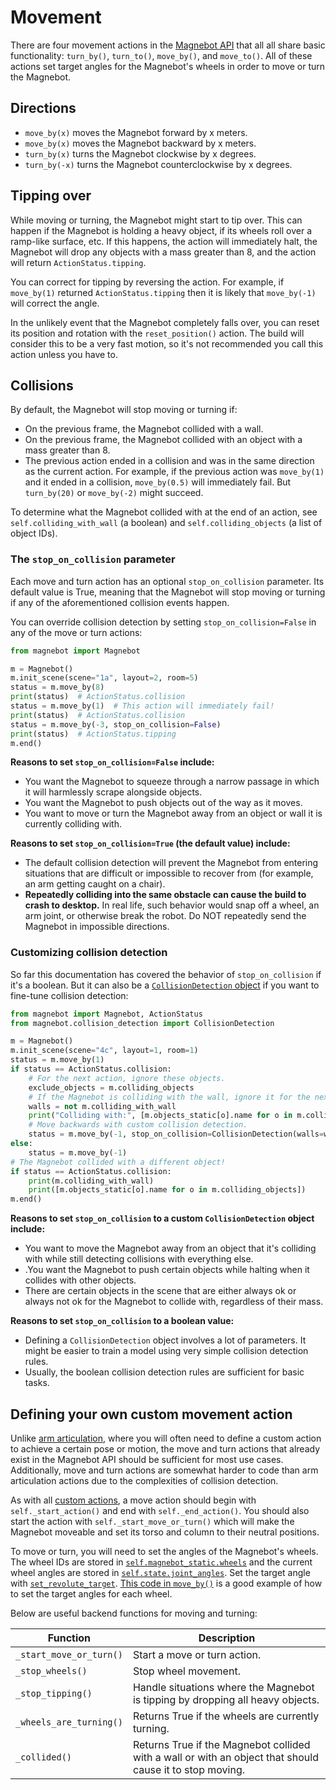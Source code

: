 # Movement

There are four movement actions in the [Magnebot API](../api/magnebot_controller,md) that all all share basic functionality: `turn_by()`, `turn_to()`, `move_by()`, and `move_to()`. All of these actions set target angles for the Magnebot's wheels in order to move or turn the Magnebot.

## Directions

- `move_by(x)` moves the Magnebot forward by x meters.
- `move_by(x)` moves the Magnebot backward by x meters.
- `turn_by(x)` turns the Magnebot clockwise by x degrees.
- `turn_by(-x)` turns the Magnebot counterclockwise by x degrees.

## Tipping over

While moving or turning, the Magnebot might start to tip over. This can happen if the Magnebot is holding a heavy object, if its wheels roll over a ramp-like surface, etc. If this happens, the action will immediately halt, the Magnebot will drop any objects with a mass greater than 8, and the action will return `ActionStatus.tipping`. 

You can correct for tipping by reversing the action. For example, if `move_by(1)` returned `ActionStatus.tipping` then it is likely that `move_by(-1)` will correct the angle. 

In the unlikely event that the Magnebot completely falls over, you can reset its position and rotation with the `reset_position()` action. The build will consider this to be a very fast motion, so it's not recommended you call this action unless you have to.

## Collisions

By default, the Magnebot will stop moving or turning if:

- On the previous frame, the Magnebot collided with a wall.
- On the previous frame, the Magnebot collided with an object with a mass greater than 8.
- The previous action ended in a collision and was in the same direction as the current action. For example, if the previous action was `move_by(1)` and it ended in a collision, `move_by(0.5)` will immediately fail. But `turn_by(20)` or `move_by(-2)` might succeed.

To determine what the Magnebot collided with at the end of an action, see `self.colliding_with_wall` (a boolean) and `self.colliding_objects` (a list of object IDs).

### The `stop_on_collision` parameter

Each move and  turn action has an optional `stop_on_collision` parameter. Its default value is True, meaning that the Magnebot will stop moving or turning if any of the aforementioned collision events happen.

You can override collision detection by setting `stop_on_collision=False` in any of the move or turn actions:

```python
from magnebot import Magnebot

m = Magnebot()
m.init_scene(scene="1a", layout=2, room=5)
status = m.move_by(8)
print(status)  # ActionStatus.collision
status = m.move_by(1)  # This action will immediately fail!
print(status)  # ActionStatus.collision
status = m.move_by(-3, stop_on_collision=False)
print(status)  # ActionStatus.tipping
m.end()
```

**Reasons to set `stop_on_collision=False` include:**

- You want the Magnebot to squeeze through a narrow passage in which it will harmlessly scrape alongside objects.
- You want the Magnebot to push objects out of the way as it moves.
- You want to move or turn the Magnebot away from an object or wall it is currently colliding with.

**Reasons to set `stop_on_collision=True` (the default value) include:**

- The default collision detection will prevent the Magnebot from entering situations that are difficult or impossible to recover from (for example, an arm getting caught on a chair).
- **Repeatedly colliding into the same obstacle can cause the build to crash to desktop.** In real life, such behavior would snap off a wheel, an arm joint, or otherwise break the robot. Do NOT repeatedly send the Magnebot in impossible directions.

### Customizing collision detection

So far this documentation has covered the behavior of `stop_on_collision` if it's a boolean. But it can also be a [`CollisionDetection` object](../api/collision_detection.md) if you want to fine-tune collision detection:

```python
from magnebot import Magnebot, ActionStatus
from magnebot.collision_detection import CollisionDetection

m = Magnebot()
m.init_scene(scene="4c", layout=1, room=1)
status = m.move_by(1)
if status == ActionStatus.collision:
    # For the next action, ignore these objects.
    exclude_objects = m.colliding_objects
    # If the Magnebot is colliding with the wall, ignore it for the next action.
    walls = not m.colliding_with_wall
    print("Colliding with:", [m.objects_static[o].name for o in m.colliding_objects])
    # Move backwards with custom collision detection.
    status = m.move_by(-1, stop_on_collision=CollisionDetection(walls=walls, exclude_objects=exclude_objects))
else:
    status = m.move_by(-1)
# The Magnebot collided with a different object!
if status == ActionStatus.collision:
    print(m.colliding_with_wall)
    print([m.objects_static[o].name for o in m.colliding_objects])
m.end()
```

**Reasons to set `stop_on_collision` to a custom `CollisionDetection` object include:**

- You want to move the Magnebot away from an object that it's colliding with while still detecting collisions with everything else.
- .You want the Magnebot to push certain objects while halting when it collides with other objects.
- There are certain objects in the scene that are either always ok or always not ok for the Magnebot to collide with, regardless of their mass.

**Reasons to set `stop_on_collision` to a boolean value:**

- Defining a `CollisionDetection` object involves a lot of parameters.  It might be easier to train a model using very simple collision detection rules.
- Usually, the boolean collision detection rules are sufficient for basic tasks.

## Defining your own custom movement action

Unlike [arm articulation](arm_articulation.md), where you will often need to define a custom action to achieve a certain pose or motion, the move and turn actions that already exist in the Magnebot API should be sufficient for most use cases. Additionally, move and turn actions are somewhat harder to code than arm articulation actions due to the complexities of collision detection.

As with all [custom actions](custom_apis.md), a move action should begin with `self._start_action()` and end with `self._end_action()`. You should also start the action with `self._start_move_or_turn()` which will make the Magnebot moveable and set its torso and column to their neutral positions.

To move or turn, you will need to set the angles of the Magnebot's wheels. The wheel IDs are stored in [`self.magnebot_static.wheels`](api/magnebot_static.md) and the current wheel angles are stored in [`self.state.joint_angles`](api/scene_state.md). Set the target angle with [`set_revolute_target`](https://github.com/threedworld-mit/tdw/blob/master/Documentation/api/command_api.md#set_revolute_target). [This code in `move_by()`](https://github.com/alters-mit/magnebot/blob/3f537fcd95685efeadf7200208a310a4c6a2f10c/magnebot/magnebot_controller.py#L699-L707) is a good example of how to set the target angles for each wheel.

Below are useful backend functions for moving and turning:

| Function                | Description                                                  |
| ----------------------- | ------------------------------------------------------------ |
| `_start_move_or_turn()` | Start a move or turn action.                                 |
| `_stop_wheels()`        | Stop wheel movement.                                         |
| `_stop_tipping()`       | Handle situations where the Magnebot is tipping by dropping all heavy objects. |
| `_wheels_are_turning()` | Returns True if the wheels are currently turning.            |
| `_collided()`           | Returns True if the Magnebot collided with a wall or with an object that should cause it to stop moving. |

